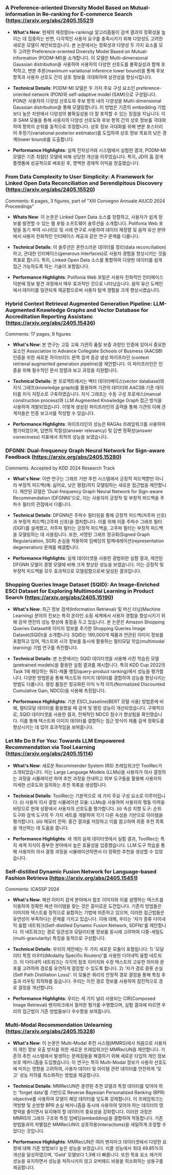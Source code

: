 ### A Preference-oriented Diversity Model Based on Mutual-information in Re-ranking for E-commerce Search (https://arxiv.org/abs/2405.15521)
- **What's New**: 현재의 재정렬(re-ranking) 알고리즘들이 검색 결과의 정확성을 높이는 데 집중하는 반면, 다각적인 사용자 요구를 충족시키기 위해 다양성도 고려한 새로운 모델이 제안되었습니다. 본 논문에서는 정확성과 다양성 두 가지 요소를 모두 고려한 Preference-oriented Diversity Model Based on Mutual-information (PODM-MI)을 소개합니다. 이 모델은 Multi-dimensional Gaussian distribution을 사용하여 사용자의 다양한 선호도를 불확실성과 함께 포착하고, 변분 추론(maximum variational inference lower bound)을 통해 후보 항목과 사용자 선호도 간의 상호 정보를 극대화하여 상관성을 향상시킵니다.

- **Technical Details**: PODM-MI 모델은 두 가지 주요 구성 요소인 preference-oriented network (PON)와 self-adaptive model (SAM)으로 구성됩니다. PON은 사용자의 다양성 선호도와 후보 항목 내의 다양성을 Multi-dimensional Gaussian distribution을 통해 모델링합니다. 이 방법은 기존의 embedding 기법보다 높은 차원에서 다양성의 불확실성을 더 잘 포착할 수 있는 장점을 지닙니다. 이후 SAM 모듈을 통해 사용자의 다양성 선호도와 후보 항목 간의 상호 정보를 극대화하여 항목의 순위를 동적으로 조정합니다. 상호 정보 극대화를 위해 변분 포스터리어 추정기(variational posterior estimator)를 도입하여 상호 정보 목표의 낮은 경계(lower bound)를 도출합니다.

- **Performance Highlights**: 실제 전자상거래 시스템에서 실험한 결과, PODM-MI 모델은 기존 최첨단 모델에 비해 상당한 개선을 이루었습니다. 특히, JD의 홈 검색 플랫폼에 성공적으로 배포된 후, 명백한 경제적 이익을 창출했습니다.



### From Data Complexity to User Simplicity: A Framework for Linked Open Data Reconciliation and Serendipitous Discovery (https://arxiv.org/abs/2405.15520)
Comments:
          6 pages, 3 figures, part of "XIII Convegno Annuale AIUCD 2024 Proceedings"

- **Whats New**: 이 논문은 Linked Open Data 소스를 정렬하고, 사용자가 쉽게 정보를 발견할 수 있는 웹 포털 소프트웨어 솔루션을 소개합니다. Polifonia Web 포털을 동기 부여 시나리오 및 사례 연구로 사용하여 데이터 재정렬 및 음악 유산 분야에서 사용자 친화적인 인터페이스 제공과 같은 연구 문제를 다룹니다.

- **Technical Details**: 이 솔루션은 혼란스러운 데이터를 정리(data reconciliation)하고, 관대한 인터페이스(generous interfaces)로 사용자 경험을 향상시키는 것을 목표로 합니다. 특히, Linked Open Data 소스를 통합하여 다양한 데이터를 쉽게 접근 가능하도록 하는 기술이 포함됩니다.

- **Performance Highlights**: Polifonia Web 포털은 사용자 친화적인 인터페이스 덕분에 정보 발견 과정에서 매우 효과적인 것으로 나타났습니다. 음악 유산 도메인에서 데이터를 일관되게 제공함으로써 사용자 탐색 경험을 크게 향상시켰습니다.



### Hybrid Context Retrieval Augmented Generation Pipeline: LLM-Augmented Knowledge Graphs and Vector Database for Accreditation Reporting Assistanc (https://arxiv.org/abs/2405.15436)
Comments:
          17 pages, 9 figures

- **What's New**: 본 연구는 고등 교육 기관의 품질 보증 과정인 인증에 있어서 중요한 요소인 Association to Advance Collegiate Schools of Business (AACSB) 인증을 위한 새로운 하이브리드 문맥 검색 증강 생성 파이프라인 (context retrieval augmented generation pipeline)을 제안합니다. 이 파이프라인은 인증을 위해 필수적인 문서 정렬과 보고 과정을 지원합니다.

- **Technical Details**: 본 프로젝트에서는 벡터 데이터베이스(vector database)와 지식 그래프(knowledge graph)를 활용하여 기관의 데이터와 AACSB 기준 데이터를 지식 저장소로 구축하였습니다. 지식 그래프는 수동 구성 프로세스(manual construction process)와 LLM Augmented Knowledge Graph 접근 방식을 사용하여 개발되었습니다. 이렇게 생성된 파이프라인의 출력을 통해 기관의 이해 관계자들은 인증 보고서를 작성할 수 있습니다.

- **Performance Highlights**: 파이프라인의 성능은 RAGAs 프레임워크를 사용하여 평가되었으며, 답변의 적절성(answer relevancy) 및 답변 정확성(answer correctness) 지표에서 최적의 성능을 보였습니다.



### DFGNN: Dual-frequency Graph Neural Network for Sign-aware Feedback (https://arxiv.org/abs/2405.15280)
Comments:
          Accepted by KDD 2024 Research Track

- **What's New**: 이번 연구는 그래프 기반 추천 시스템에서 긍정적 피드백뿐만 아니라 부정적 피드백(예: 싫어요, 낮은 평점)까지 모델링하는 새로운 접근법을 제안합니다. 제안된 모델은 'Dual-frequency Graph Neural Network for Sign-aware Recommendation (DFGNN)'으로, 이는 사용자의 긍정적 및 부정적 피드백을 주파수 필터의 관점에서 다룹니다.

- **Technical Details**: DFGNN은 주파수 필터링을 통해 긍정적 피드백(저주파 신호)과 부정적 피드백(고주파 신호)을 캡처합니다. 이를 위해 이중 주파수 그래프 필터(DGF)를 설계했고, 저주파 필터는 긍정적 피드백을, 고주파 필터는 부정적 피드백을 모델링하는 데 사용됩니다. 또한, 서명된 그래프 정규화(Signed Graph Regularization, SGR) 손실을 적용하여 임베딩의 탈제네레이션(representation degeneration) 문제를 해결합니다.

- **Performance Highlights**: 실제 데이터셋을 사용한 광범위한 실험 결과, 제안된 DFGNN 모델이 경쟁 모델에 비해 크게 향상된 성능을 보였습니다. 이는 긍정적 및 부정적 피드백을 모두 효과적으로 모델링함으로써 달성된 결과입니다.



### Shopping Queries Image Dataset (SQID): An Image-Enriched ESCI Dataset for Exploring Multimodal Learning in Product Search (https://arxiv.org/abs/2405.15190)
- **What's New**: 최근 정보 검색(Information Retrieval) 및 머신 러닝(Machine Learning) 분야의 진보는 특히 온라인 쇼핑 세계에서 사용자 경험을 향상시키기 위해 검색 엔진의 성능 향상에 중점을 두고 있습니다. 본 논문은 Amazon Shopping Queries Dataset에 이미지 정보를 추가한 Shopping Queries Image Dataset(SQID)을 소개합니다. SQID는 190,000개 제품과 연관된 이미지 정보를 포함하고 있어, 텍스트와 시각 정보를 동시에 활용하는 멀티모달 학습(multimodal learning) 기법 연구를 촉진합니다.

- **Technical Details**: 본 논문에서는 SQID 데이터셋을 사용해 사전 학습된 모델(pretrained models)을 활용한 실험 결과를 제시합니다. 특히 KDD Cup 2022의 Task 1에 해당하는 쿼리-제품 랭킹(query-product ranking)에서 성능을 평가합니다. 다양한 방법론을 통해 텍스트와 이미지 데이터를 결합하여 성능을 향상시키는 방법도 다룹니다. 랭킹 품질은 정규화된 이익 누적 이득(Normalized Discounted Cumulative Gain, NDCG)을 사용해 측정됩니다.

- **Performance Highlights**: 기본 ESCI_baseline(BERT 모델 사용) 방법론에 비해, 멀티모달 데이터를 활용했을 때 검색 및 랭킹 성능이 개선되었습니다. 구체적으로, SQID 데이터셋을 사용한 결과, 전체적인 NDCG 점수가 향상됨을 확인했습니다. 이를 통해 텍스트와 이미지 데이터를 결합하는 접근 방식이 제품 검색 정확도를 향상시키는 데 있어 효과적임을 보여줍니다.



### Let Me Do It For You: Towards LLM Empowered Recommendation via Tool Learning (https://arxiv.org/abs/2405.15114)
- **What's New**: 새로운 Recommender System (RS) 프레임워크인 ToolRec가 소개되었습니다. 이는 Large Language Models (LLMs)을 사용자가 의사 결정하는 과정을 시뮬레이션 하여 추천 과정을 안내하고 외부 도구들을 활용해 사용자의 미세한 선호도와 일치하는 추천 목록을 생성합니다.

- **Technical Details**: ToolRec는 기본적으로 세 가지 주요 구성 요소로 이루어집니다: (i) 사용자 의사 결정 시뮬레이션 모듈: LLMs을 사용하여 사용자의 행동 이력을 바탕으로 현재 상황에서 사용자의 선호도를 평가합니다. (ii) 속성 지향 도구: 순위 도구와 검색 도구의 두 가지 세트를 개발하여 각기 다른 속성을 기반으로 아이템을 평가합니다. (iii) 메모리 전략: 중간 결과를 저장하고 이를 참고하여 최종 추천 목록을 개선하는 데 도움을 줍니다.

- **Performance Highlights**: 세 개의 실제 데이터셋에서 실험 결과, ToolRec는 특히 세계 지식이 풍부한 분야에서 높은 효율성을 입증했습니다. LLM 도구 학습을 통해 사용자의 의사 결정 과정을 시뮬레이션하면서 더 정확한 추천을 생성할 수 있었습니다.



### Self-distilled Dynamic Fusion Network for Language-based Fashion Retrieva (https://arxiv.org/abs/2405.15451)
Comments:
          ICASSP 2024

- **What's New**: 패션 이미지 검색 분야에서 참조 이미지와 이를 설명하는 텍스트를 이용하여 정확한 패션 아이템을 찾는 것은 흥미로운 도전입니다. 기존의 방법들은 이미지와 텍스트를 정적으로 융합하는 기법에 의존하고 있으며, 이러한 접근법들은 유연성이 부족하다는 문제를 가지고 있습니다. 이에 대해, 우리는 '자가 증류 다이내믹 융합 네트워크(Self-distilled Dynamic Fusion Network, SDFN)'를 제안합니다. 이 네트워크는 경로 일관성과 모달리티별 정보를 동시에 고려하여 다중-세밀도(multi-granularity) 특징을 동적으로 구성합니다.

- **Technical Details**: 우리의 제안에는 두 가지 새로운 모듈이 포함됩니다: 1) '모달리티 특정 라우터(Modality Specific Routers)'를 사용한 다이내믹 융합 네트워크. 이 다이내믹 네트워크는 각각의 참조 이미지와 수정 텍스트의 고유한 의미와 분포를 고려하여 경로를 유연하게 결정할 수 있도록 합니다. 2) '자가 경로 증류 손실(Self Path Distillation Loss)'. 이 모듈은 쿼리의 안정적 경로 결정을 통해 특징 추출과 라우팅 최적화를 돕습니다. 우리는 이전 경로 정보를 사용하여 점진적으로 경로 결정을 개선합니다.

- **Performance Highlights**: 우리는 세 가지 널리 사용되는 CIR(Composed Image Retrieval) 벤치마크에서 철저한 평가를 수행했으며, 실험 결과에 따르면 우리의 접근법이 기존 방법들보다 우수함을 보여줍니다.



### Multi-Modal Recommendation Unlearning (https://arxiv.org/abs/2405.15328)
- **What's New**: 이 논문은 Multi-Modal 추천 시스템(MMRS)에서 처음으로 사용자의 개인 정보 유출 방지를 위한 새로운 프레임워크인 MMRecUN을 제안합니다. 기존의 추천 시스템에서 발생하는 문제점들을 해결하기 위해 새로운 타입의 개인 정보 보호 메커니즘을 도입했습니다. 이 연구는 특히 Multi-Modal 정보가 사용자 선호도에 미치는 영향을 고려하여, 사용자 데이터 및 아이템 관련 데이터를 안전하게 '잊고' 성능 저하를 최소화하는 방법을 제공합니다.

- **Technical Details**: MMRecUN은 훈련된 추천 모델과 특정 데이터를 잊어야 하는 'forget data'를 기반으로 Reverse Bayesian Personalized Ranking (BPR) objective를 사용하여 모델이 해당 데이터를 잊도록 강제합니다. 이 프레임워크는 역방향 및 순방향 BPR 손실 메커니즘을 동시에 사용하여 잊어야 하는 데이터의 영향력을 줄이면서 유지해야 할 데이터의 중요성을 강화합니다. 이러한 과정은 MMRS의 그래프 구조와 특징 임베딩(embedding)을 결합하여 작동합니다. 기존 방법들과의 차별점은 MMRecUN이 상호작용(interactions)을 세밀하게 조정할 수 있다는 것입니다.

- **Performance Highlights**: MMRecUN은 여러 벤치마크 데이터셋에서 다양한 요청에 대해 기존 방법보다 높은 성능을 보였습니다. 리콜 성능에서 최대 49.85%의 개선을 달성하였으며, 'Gold' 모델보다 1.3배 더 빠릅니다. 또한 목표 요소 제거의 성능을 유지하면서 성능을 저하시키지 않고 오버헤드 비용을 최소화하는 상용구를 제공합니다.



